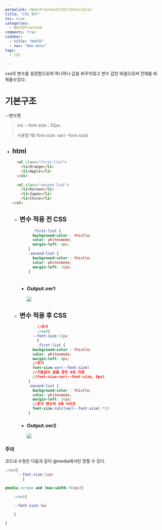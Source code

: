 ```yaml
---
permalink: /Web/Frontend/CSS/CSSvarible/
title: "CSS 변수"
toc: true
categories:
  - Web🐮Frontend
comments: true
sidebar:
  - title: "Web🐮"
  - nav: "Web-menu"
tags:
  - CSS

---
```

css의 변수를 설정함으로써 하나하나 값을 바꾸지않고 변수 값만 바꿈으로써 전체를 바꿔줄수있다.

# 기본구조

--변수명

> ex) --font-size : 32px. 
>
> 사용할 때) font-size: var(--font-size)

- ## html
  
    ```html
      <ul class="first-list">
        <li>Orange</li>
        <li>Apple</li>
      </ul>
        
      <ul class="second-list">
        <li>Korean</li>
        <li>Japan</li>
        <li>China</li>
    </ul>
  ```
  
  - ## 변수 적용 전 CSS
    
      ```css
      		.first-list {
            background-color : thistle;
            color: whitesmoke;
            margin-left: 8px;
          }
          .second-list {
            background-color : thistle;
            color: whitesmoke;
            margin-left: 16px;
          }
        
      ```
      - ### Output.ver1
      
        ![]({{site.baseurl}}/assets/images/web/css변수적용전.png)
      
  - ## 변수 적용 후 CSS
    
    ```css
    		//추가
    		:root{
          --font-size:32px
    		}
    		.first-list {
          background-color : thistle;
          color: whitesmoke;
          margin-left: 8px;
          //추가
          font-size:var(--font-size)
          //기본값이 없을 경우 8로 지정
          //font-size:var(--font-size, 8px)
        }
        .second-list {
          background-color : thistle;
          color: whitesmoke;
          margin-left: 16px;
          //추가 변수의 2배 사이즈
          font-size:calc(var(--font-size) *2)
        }
    ```
    
    - ### Output.ver2
    
      ![]({{site.baseurl}}/assets/images/web/css변수적용후.png)



### 주의

코드내 수정은 다음과 같이 @media에서만 정할 수 있다.

```css
:root{
      --font-size:32px
		}

@media screen and (max-width:768px){

	:root{

	--font-size:7px

	}

}
```

